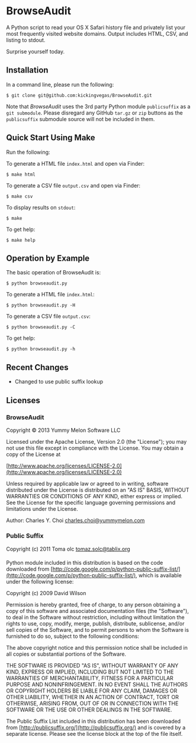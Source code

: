 # BrowseAudit

A Python script to read your OS X Safari history file and privately list your most frequently visited website domains. Output includes HTML, CSV, and listing to stdout.

Surprise yourself today. 

## Installation

In a command line, please run the following:

    $ git clone git@github.com:kickingvegas/BrowseAudit.git
    
Note that *BrowseAudit* uses the 3rd party Python module `publicsuffix` as a `git submodule`. Please disregard any GitHub `tar.gz` or `zip` buttons as the `publicsuffix` submodule source will not be included in them.

## Quick Start Using Make

Run the following:

To generate a HTML file `index.html` and open via Finder:

    $ make html

To generate a CSV file `output.csv` and open via Finder:

    $ make csv
    
To display results on `stdout`:

    $ make 
    
To get help:

    $ make help


## Operation by Example

The basic operation of BrowseAudit is:

    $ python browseaudit.py 
    
To generate a HTML file `index.html`:

    $ python browseaudit.py -H
    
To generate a CSV file `output.csv`:

    $ python browseaudit.py -C

To get help: 

    $ python browseaudit.py -h


## Recent Changes

* Changed to use public suffix lookup 
    
## Licenses

### BrowseAudit 

Copyright &copy; 2013 Yummy Melon Software LLC

Licensed under the Apache License, Version 2.0 (the "License");
you may not use this file except in compliance with the License.
You may obtain a copy of the License at

[http://www.apache.org/licenses/LICENSE-2.0](http://www.apache.org/licenses/LICENSE-2.0)

Unless required by applicable law or agreed to in writing, software
distributed under the License is distributed on an "AS IS" BASIS,
WITHOUT WARRANTIES OR CONDITIONS OF ANY KIND, either express or implied.
See the License for the specific language governing permissions and
limitations under the License.

Author: Charles Y. Choi <charles.choi@yummymelon.com>


### Public Suffix

Copyright (c) 2011 Toma&#158; &#138;olc <tomaz.solc@tablix.org>

Python module included in this distribution is based on the code downloaded
from [http://code.google.com/p/python-public-suffix-list/](http://code.google.com/p/python-public-suffix-list/), which is
available under the following license:

Copyright (c) 2009 David Wilson

Permission is hereby granted, free of charge, to any person obtaining a
copy of this software and associated documentation files (the "Software"),
to deal in the Software without restriction, including without limitation
the rights to use, copy, modify, merge, publish, distribute, sublicense,
and/or sell copies of the Software, and to permit persons to whom the
Software is furnished to do so, subject to the following conditions:

The above copyright notice and this permission notice shall be included in
all copies or substantial portions of the Software.

THE SOFTWARE IS PROVIDED "AS IS", WITHOUT WARRANTY OF ANY KIND, EXPRESS OR
IMPLIED, INCLUDING BUT NOT LIMITED TO THE WARRANTIES OF MERCHANTABILITY,
FITNESS FOR A PARTICULAR PURPOSE AND NONINFRINGEMENT. IN NO EVENT SHALL THE
AUTHORS OR COPYRIGHT HOLDERS BE LIABLE FOR ANY CLAIM, DAMAGES OR OTHER
LIABILITY, WHETHER IN AN ACTION OF CONTRACT, TORT OR OTHERWISE, ARISING
FROM, OUT OF OR IN CONNECTION WITH THE SOFTWARE OR THE USE OR OTHER
DEALINGS IN THE SOFTWARE.

The Public Suffix List included in this distribution has been downloaded
from [http://publicsuffix.org/](http://publicsuffix.org/) and is covered by a separate license. Please
see the license block at the top of the file itself.







